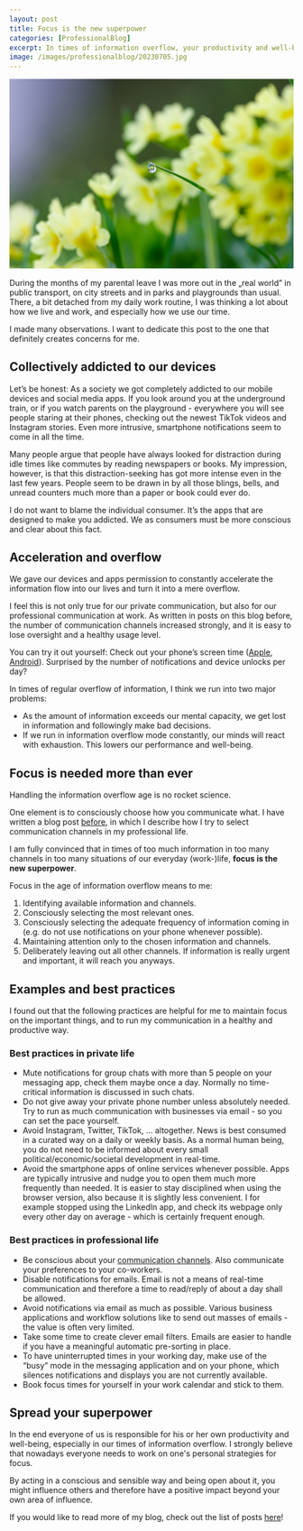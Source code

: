```yaml
---
layout: post
title: Focus is the new superpower
categories: [ProfessionalBlog]
excerpt: In times of information overflow, your productivity and well-being depends on your ability to focus 
image: /images/professionalblog/20230705.jpg
---
```


![Jakob’s Professional blog](../images/professionalblog/20230705.jpg)

During the months of my parental leave I was more out in the „real world” in public transport, on city streets and in parks and playgrounds than usual. There, a bit detached from my daily work routine, I was thinking a lot about how we live and work, and especially how we use our time.

I made many observations. I want to dedicate this post to the one that definitely creates concerns for me. 

## Collectively addicted to our devices
Let’s be honest: As a society we got completely addicted to our mobile devices and social media apps. If you look around you at the underground train, or if you watch parents on the playground - everywhere you will see people staring at their phones, checking out the newest TikTok videos and Instagram stories. Even more intrusive, smartphone notifications seem to come in all the time.

Many people argue that people have always looked for distraction during idle times like commutes by reading newspapers or books. My impression, however, is that this distraction-seeking has got more intense even in the last few years. People seem to be drawn in by all those blings, bells, and unread counters much more than a paper or book could ever do.

I do not want to blame the individual consumer. It’s the apps that are designed to make you addicted. We as consumers must be more conscious and clear about this fact. 


## Acceleration and overflow

We gave our devices and apps permission to constantly accelerate the information flow into our lives and turn it into a mere overflow. 

I feel this is not only true for our private communication, but also for our professional communication at work. As written in posts on this blog before, the number of communication channels increased strongly, and it is easy to lose oversight and a healthy usage level.

You can try it out yourself: Check out your phone’s screen time ([Apple](https://support.apple.com/guide/iphone/view-your-screen-time-summary-iph24dcd4fb8/ios), [Android](https://www.android.com/digital-wellbeing/)). Surprised by the number of notifications and device unlocks per day?

In times of regular overflow of information, I think we run into two major problems:

- As the amount of information exceeds our mental capacity, we get lost in information and followingly make bad decisions.
- If we run in information overflow mode constantly, our minds will react with exhaustion. This lowers our performance and well-being. 

## Focus is needed more than ever

Handling the information overflow age is no rocket science.

One element is to consciously choose how you communicate what. I have written a blog post [before](../use_the_right_tool_for_the_communication_job), in which I describe how I try to select communication channels in my professional life. 

I am fully convinced that in times of too much information in too many channels in too many situations of our everyday (work-)life, __focus is the new superpower__.

Focus in the age of information overflow means to me:

1. Identifying available information and channels.
1. Consciously selecting the most relevant ones.
1. Consciously selecting the adequate frequency of information coming in (e.g. do not use notifications on your phone whenever possible). 
1. Maintaining attention only to the chosen information and channels.
1.  Deliberately leaving out all other channels. If information is really urgent and important, it will reach you anyways.

## Examples and best practices

I found out that the following practices are helpful for me to maintain focus on the important things, and to run my communication in a healthy and productive way.

### Best practices in private life

- Mute notifications for group chats with more than 5 people on your messaging app, check them maybe once a day. Normally no time-critical information is discussed in such chats.
- Do not give away your private phone number unless absolutely needed. Try to run as much communication with businesses via email - so you can set the pace yourself.
- Avoid Instagram, Twitter, TikTok, … altogether. News is best consumed in a curated way on a daily or weekly basis. As a normal human being, you do not need to be informed about every small political/economic/societal development in real-time.
- Avoid the smartphone apps of online services whenever possible. Apps are typically intrusive and nudge you to open them much more frequently than needed. It is easier to stay disciplined when using the browser version, also because it is slightly less convenient. I for example stopped using the LinkedIn app, and check its webpage only every other day on average - which is certainly frequent enough. 

### Best practices in professional life 

- Be conscious about your [communication channels](../use_the_right_tool_for_the_communication_job). Also communicate your preferences to your co-workers.
- Disable notifications for emails. Email is not a means of real-time communication and therefore a time to read/reply of about a day shall be allowed.
- Avoid notifications via email as much as possible. Various business applications and workflow solutions like to send out masses of emails - the value is often very limited.
- Take some time to create clever email filters. Emails are easier to handle if you have a meaningful automatic pre-sorting in place.
- To have uninterrupted times in your working day, make use of the “busy” mode in the messaging application and on your phone, which silences notifications and displays you are not currently available.
- Book focus times for yourself in your work calendar and stick to them.

## Spread your superpower

In the end everyone of us is responsible for his or her own productivity and well-being, especially in our times of information overflow. I strongly believe that nowadays everyone needs to work on one's personal strategies for focus.

By acting in a conscious and sensible way and being open about it, you might influence others  and therefore have a positive impact beyond your own area of influence.



If you would like to read more of my blog, check out the list of posts [here](../welcome_to_jakobs_professional_blog)!
